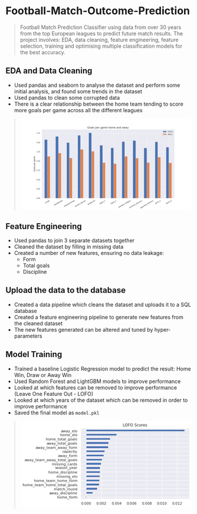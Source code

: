 # Football-Match-Outcome-Prediction

> Football Match Prediction Classifier using data from over 30 years from the top European leagues to predict future match results. The project involves: EDA, data cleaning, feature engineering, feature selection, training and optimising multiple classification models for the best accuracy.

## EDA and Data Cleaning

- Used pandas and seaborn to analyse the dataset and perform some initial analysis, and found some trends in the dataset
- Used pandas to clean some corrupted data
- There is a clear relationship between the home team tending to score more goals per game across all the different leagues

> ![](./imgs/number_of_goals_per_game_in_each_league_for_home_and_away.png?raw=1)

## Feature Engineering

- Used pandas to join 3 separate datasets together
- Cleaned the dataset by filling in missing data
- Created a number of new features, ensuring no data leakage:
    - Form
    - Total goals
    - Discipline

## Upload the data to the database

- Created a data pipeline which cleans the dataset and uploads it to a SQL database
- Created a feature engineering pipeline to generate new features from the cleaned dataset
- The new features generated can be altered and tuned by hyper-parameters

## Model Training

 - Trained a baseline Logistic Regression model to predict the result: Home Win, Draw or Away Win
 - Used Random Forest and LightGBM models to improve performance
 - Looked at which features can be removed to improve performance (Leave One Feature Out - LOFO)
 - Looked at which years of the dataset which can be removed in order to improve performance
 - Saved the final model as `model.pkl`

 > ![](./imgs/lofo_scores.png?raw=1)
